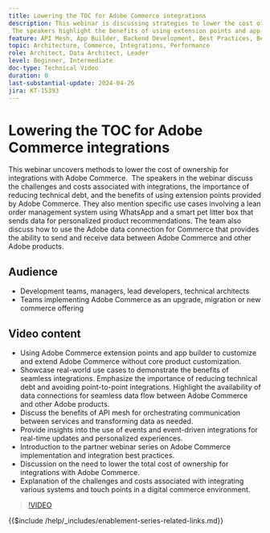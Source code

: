 ```yaml
---
title: Lowering the TOC for Adobe Commerce integrations
description: This webinar is discussing strategies to lower the cost of ownership for integrations with Adobe Commerce. 
​ The speakers highlight the benefits of using extension points and app builder to customize and extend the platform without the need for core product customization. They also showcase real-world use cases involving a lean order management system and a smart pet litter box. The webinar emphasizes the importance of reducing technical debt and provides insights into data connections and seamless data flow between Adobe Commerce and other Adobe products. The webinar focuses on the challenges of integrations and the ability to send and receive data between Adobe Commerce and other Adobe products.
feature: API Mesh, App Builder, Backend Development, Best Practices, Best Practices, Extensibility, Integration
topic: Architecture, Commerce, Integrations, Performance
role: Architect, Data Architect, Leader
level: Beginner, Intermediate
doc-type: Technical Video
duration: 0
last-substantial-update: 2024-04-26
jira: KT-15393
---
```


# Lowering the TOC for Adobe Commerce integrations

This webinar uncovers methods to lower the cost of ownership for integrations with Adobe Commerce. 
​ The speakers in the webinar discuss the challenges and costs associated with integrations, the importance of reducing technical debt, and the benefits of using extension points provided by Adobe Commerce. They also mention specific use cases involving a lean order management system using WhatsApp and a smart pet litter box that sends data for personalized product recommendations.  The team also discuss how to use the Adobe data connection for Commerce that provides the ability to send and receive data between Adobe Commerce and other Adobe products. 

## Audience

* Development teams, managers, lead developers, technical architects
* Teams implementing Adobe Commerce as an upgrade, migration or new commerce offering

## Video content

* Using Adobe Commerce extension points and app builder to customize and extend Adobe Commerce without core product customization.
* Showcase real-world use cases to demonstrate the benefits of seamless integrations.
Emphasize the importance of reducing technical debt and avoiding point-to-point integrations.
Highlight the availability of data connections for seamless data flow between Adobe Commerce and other Adobe products. 
* Discuss the benefits of API mesh for orchestrating communication between services and transforming data as needed. 
* Provide insights into the use of events and event-driven integrations for real-time updates and personalized experiences. 
* Introduction to the partner webinar series on Adobe Commerce implementation and integration best practices. 
* Discussion on the need to lower the total cost of ownership for integrations with Adobe Commerce. 
* Explanation of the challenges and costs associated with integrating various systems and touch points in a digital commerce environment.

>[!VIDEO](https://video.tv.adobe.com/v/3428768?learn=on)

{{$include /help/_includes/enablement-series-related-links.md}}
